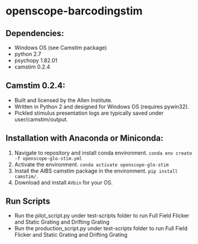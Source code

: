 # openscope-barcodingstim

## Dependencies:
* Windows OS (see Camstim package)
* python 2.7
* psychopy 1.82.01
* camstim 0.2.4  

## Camstim 0.2.4:
* Built and licensed by the Allen Institute.
* Written in Python 2 and designed for Windows OS (requires pywin32).
* Pickled stimulus presentation logs are typically saved under user/camstim/output. 

## Installation with Anaconda or Miniconda:
1. Navigate to repository and install conda environment.
`conda env create -f openscope-glo-stim.yml`
2. Activate the environment.
`conda activate openscope-glo-stim`
3. Install the AIBS camstim package in the environment.
`pip install camstim/.`
4. Download and install `AVbin` for your OS.
 
## Run Scripts
* Run the pilot_script.py under test-scripts folder to run Full Field Flicker and Static Grating and Drifting Grating
* Run the production_script.py under test-scripts folder to run Full Field Flicker and Static Grating and Drifting Grating
